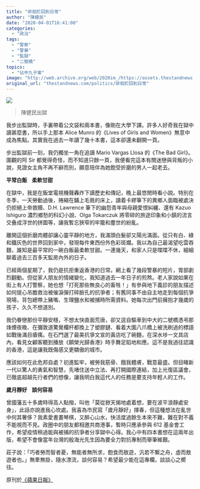 ```yaml
---
title: "徘徊於回到日常"
author: "陳健民"
date: "2020-04-01T16:41:00"
categories:
  - "政治"
tags:
  - "警察"
  - "警暴"
  - "監獄"
  - "二號橋"
topics:
  - "佔中九子案"
image: "http://web.archive.org/web/2020im_/https://assets.thestandnews.com/media/photos/Layer200_NKtvq.png"
original_url: "thestandnews.com/politics/徘徊於回到日常"
---
```

![](http://web.archive.org/web/2020im_/https://assets.thestandnews.com/media/photos/Layer200_NKtvq.png)
> 陳健民出獄

我步出監獄時，手裏帶着公文袋和兩本書，像剛在大學下課。許多人好奇我在獄中讀甚麼書，所以手上那本 Alice Munro 的《Lives of Girls and Women》無意中成為焦點。其實我在過去一年讀了幾十本書，這本卻還未翻開一頁。

步出監獄前一刻，我仍獨坐一角在追讀 Mario Vargas Llosa 的《The Bad Girl》。圍觀的阿 Sir 都覺得奇怪，而不知道只餘一頁，我便看完這本有關迷戀與背叛的小說，見證女主角不再不辭而別，願意陪伴為她飽受折磨的男人一起老去。

**平常白飯ㅤ柔軟甘甜**

在獄中，我是在飯堂電視機聲轟炸下讀歷史和傳記，晚上最悠閒時看小說。特別在冬季，一天勞動過後，捲縮在鋪上毛氈的床上，讀着卡繆筆下的異鄉人面臨被處決仍拒絕上帝救贖、D.H. Lawrence 筆下的幽怨青年與母親愛恨糾纏、還有 Kazuo Ishiguro 濃烈鄉愁的科幻小說、Olga Tokarczuk 將零碎的旅途印象和小鎮的流言交叠成浮世的拼圖等，讓我暫忘狹窄的牢籠和塵世的紛亂。

離開這個折磨肉體卻讓心靈平靜的地方，我滿頭白髮卻又陽光滿面。從只有白、綠和鐵灰色的世界回到家中，發現每件東西份外色彩斑斕。我以為自己最渴望吃雲吞麵，誰知是最平常的一碗白飯最柔軟甘甜。一連幾天，和家人只是喋喋不休，細細聊着過去三百多天監房內外的日子。

已經兩個星期了，我仍是抗拒重返香港的日常。網上看了幾段警暴的短片，胃部劇烈翻動。但從家人朋友的情緒變化，我知道過去一年日子的煎熬。老人家說如果在街上有人打警察，她也想「打死那些無良心的畜牲！」有參與地下義診的朋友描述如何提心吊膽救治被催淚彈打碎臉孔的抗爭者；有舊同事不由自主地走到每個抗爭現場，背包總帶上豬嘴、生理鹽水和被捕時所需資料。她每次出門前擁抱才幾歲的孩子，久久不想道別。

我仍眷戀那份平靜安穩，不想太快直面荒唐，卻又逕自驅車到中大的二號橋憑弔那烽煙夜晚、在彌敦道驚覺欄杆都換上了塑膠鏈、看着大圍八爪橋上被洗刷過的標語如戰後滿目瘡痍。在石門選了最美抗爭文宣的黃店吃了碗麵，在深水埗一文具店內，看見女顧客聽到播放《願榮光歸香港》時手舞足蹈地和應。這不是我過往認識的香港，這是讓我既傷感又更驕傲的城市。

應該如何在此危邦自處？初進監牢，被勞我筋骨、餓我體膚，戰意最盛。但目睹新一代以驚人的勇氣和智慧，先堵住送中立法、再打開國際連結，加上光復區議會，已徹底超越先行者們的想像，讓我明白我這代人的任務是要支持年輕人的工作。

**歲月靜好ㅤ談何容易**

曾國藩五十多歲時得高人點撥，叫他「莫從掀天揭地處着想，要在波平浪靜處安身」，此話亦說進我心坎處。我喜為市民寫「歲月靜好」揮春，但這種想法在亂世中何其奢侈？我素愛書畫琴棋，又醉心山水，快活度過餘生本來不難，難在對不義不能視而不見。政圈中的朋友都相邀共商港事，暫時只應承參與 612 基金會工作，希望疫情稍過能與被捕的抗爭者分享獄中心得。我心中有四本書想在這兩年出版，希望不會像當年台灣的殷海光先生因為要全力對抗專制而舉筆維艱。

莊子說：「巧者勞而智者憂，無能者無所求，飽食而敖遊，汎若不繫之舟，虛而敖遊者也。」無牽無掛，隨水漂流，談何容易？希望最少能在這專欄，談談心之嚮往。

原刊於[《蘋果日報》](http://web.archive.org/web/20210917144713/https://hk.appledaily.com/special/20200401/ZCQB2QM423PMNCEWN2AWK3XUX4/)